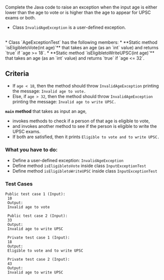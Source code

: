 Complete the Java code to raise an exception when the input age is either lower than the age to vote or is higher than the age to appear for UPSC exams or both.

* Class `InvalidAgeException` is a user-defined exception.
<br>
* Class `AgeExceptionTest` has the following members:
* **Static method `isEligibletoVote(int age)`** that takes an age (as an `int` value) and returns `true` if `age >= 18`.
* **Static method `isEligibletoWriteUPSC(int age)`** that takes an age (as an `int` value) and returns `true` if `age <= 32`.

## Criteria

* If `age < 18`, then the method should throw `InvalidAgeException` printing the message: `Invalid age to vote.`  
* Else, if `age > 32`, then the method should throw `InvalidAgeException` printing the message: `Invalid age to write UPSC.`


**`main` method** that takes as input an age, 
- invokes methods to check if a person of that age is eligible to vote, 
- and invokes another method to see if the person is eligible to write the UPSC exams. 
- If both are satisfied, then it prints `Eligible to vote and to write UPSC.`

### What you have to do:
- Define a user-defined exception: `InvalidAgeException`
- Define method `isEligibletoVote` inside class `InputExceptionTest`
- Define method `isEligibletoWriteUPSC` inside class `InputExceptionTest`

### Test Cases

```
Public test case 1 (Input):
 10
 Output:
 Invalid age to vote

 Public test case 2 (Input):
 33
 Output:
 Invalid age to write UPSC

 Private test case 1 (Input):
 18
 Output:
 Eligible to vote and to write UPSC

 Private test case 2 (Input):
 43
 Output:
 Invalid age to write UPSC
```